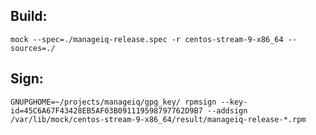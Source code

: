 ## Build:

`mock --spec=./manageiq-release.spec -r centos-stream-9-x86_64 --sources=./`

## Sign:

`GNUPGHOME=~/projects/manageiq/gpg_key/ rpmsign --key-id=45C6A67F43428EB5AF03B091119598797762D9B7 --addsign /var/lib/mock/centos-stream-9-x86_64/result/manageiq-release-*.rpm`
